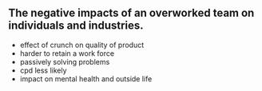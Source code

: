 ## The negative impacts of an overworked team on individuals and industries.

<ul>
<li>effect of crunch on quality of product</li>
<li>harder to retain a work force</li>
<li>passively solving problems</li>
<li>cpd less likely</li>
<li>impact on mental health and outside life</li>
</ul>
